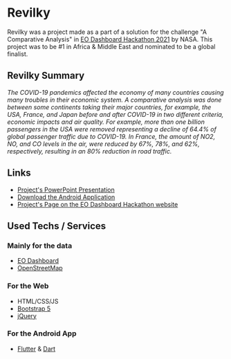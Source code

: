 # Revilky

Revilky was a project made as a part of a solution for the challenge "A Comparative Analysis" in [EO Dashboard Hackathon 2021](https://www.eodashboardhackathon.org/) by NASA.
This project was to be #1 in Africa & Middle East and nominated to be a global finalist.

## Revilky Summary
*The COVID-19 pandemics affected the economy of many countries causing many troubles in their economic system. A comparative analysis was done between some continents taking their major countries, for example, the USA, France, and Japan before and after COVID-19 in two different criteria, economic impacts and air quality. For example, more than one billion passengers in the USA were removed representing a decline of 64.4% of global passenger traffic due to COVID-19. In France, the amount of NO2, NO, and CO levels in the air, were reduced by 67%, 78%, and 62%, respectively, resulting in an 80% reduction in road traffic.*

## Links
 - [Project's PowerPoint Presentation](https://docs.google.com/presentation/d/1L0mmIjSMhCyW_zOD5PqoC2yZ8iEa_KFjTTBrD1J6BxA/edit?usp=sharing)
 - [Download the Android Application](https://mega.nz/file/4BkAEJwY#DPZsNYdTmgVG7Fz3j7zGtFjDYec6nO1dFWdXBswd-sU)
 - [Project's Page on the EO Dashboard Hackathon website](https://www.eodashboardhackathon.org/challenges/interconnected-earth-system-impact/comparative-analysis/teams/revilky/project)
 
## Used Techs / Services
### Mainly for the data
 - [EO Dashboard](https://eodashboard.org/)
 - [OpenStreetMap](https://www.openstreetmap.org/)

### For the Web
 - HTML/CSS/JS
 - [Bootstrap 5](https://getbootstrap.com/)
 - [jQuery](https://jquery.com/)
 
 ### For the Android App
 - [Flutter](https://flutter.dev/) & [Dart](https://dart.dev/)

